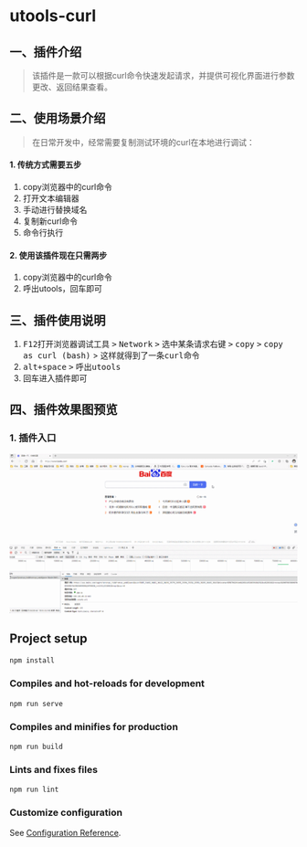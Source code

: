 # utools-curl

## 一、插件介绍

> 该插件是一款可以根据curl命令快速发起请求，并提供可视化界面进行参数更改、返回结果查看。

## 二、使用场景介绍

> 在日常开发中，经常需要复制测试环境的curl在本地进行调试：

#### 1. 传统方式需要五步

1. copy浏览器中的curl命令
2. 打开文本编辑器
3. 手动进行替换域名
4. 复制新curl命令
5. 命令行执行

#### 2. 使用该插件现在只需两步

1. copy浏览器中的curl命令
2. 呼出utools，回车即可

## 三、插件使用说明

1. <kbd>F12打开浏览器调试工具</kbd> <kbd>></kbd> <kbd>Network</kbd> <kbd>></kbd> <kbd>选中某条请求右键</kbd> <kbd>></kbd> <kbd>
   copy</kbd> <kbd>></kbd> <kbd>copy as curl (bash)</kbd> > <kbd>这样就得到了一条curl命令</kbd>
2. <kbd>alt+space</kbd> <kbd>></kbd> <kbd>呼出utools</kbd>
3. <kbd>回车进入插件即可</kbd>

## 四、插件效果图预览

### 1. 插件入口

![效果预览](https://raw.githubusercontent.com/fffguo/picture-warehouse/main/github/utools-curl.gif)

## Project setup

```
npm install
```

### Compiles and hot-reloads for development

```
npm run serve
```

### Compiles and minifies for production

```
npm run build
```

### Lints and fixes files

```
npm run lint
```

### Customize configuration

See [Configuration Reference](https://cli.vuejs.org/config/).
